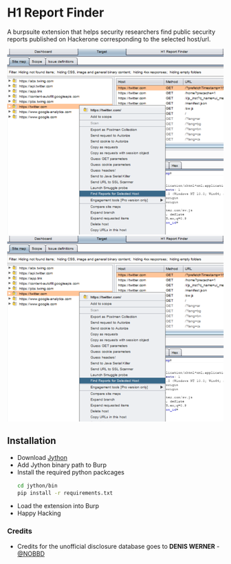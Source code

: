 # H1 Report Finder

A burpsuite extension that helps security researchers find public security reports published on Hackerone corresponding to the selected host/url.

![](images/1.png)	![](images/1.png)

## Installation

  - Download [Jython](https://www.jython.org/download)
  - Add Jython binary path to Burp
  - Install the required python packcages
     ```sh
     cd jython/bin
     pip install -r requirements.txt
     ```
  - Load the extension into Burp
  - Happy Hacking

### Credits 
* Credits for the unofficial disclosure database goes to **DENIS WERNER** - [@NOBBD](https://twitter.com/nobbd?lang=en)





